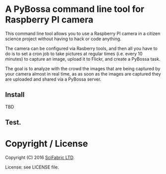 # A PyBossa command line tool for Raspberry PI camera

This command line tool allows you to use a Raspberry PI camera in a 
citizen science project without having to hack or code anything.

The camera can be configured via Rasberry tools, and then all you
have to do is to set a cron job to take pictures at regular times
(i.e. every 10 minutes) to capture an image, upload it to Flickr, and
create a PyBossa task.

The goal is to analyze with the crowd the images that are being captured
by your camera almost in real time, as as soon as the images are captured
they are uploaded and shared via a PyBossa server.

## Install

TBD

## Test.

# Copyright / License

Copyright (C) 2016 [SciFabric LTD](http://scifabric.com).

License: see LICENSE file.
